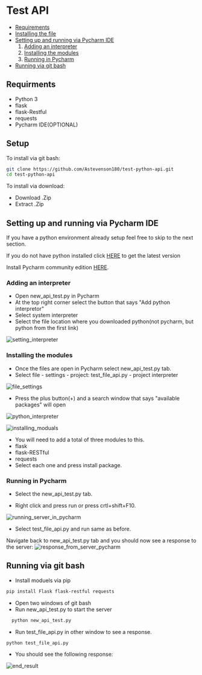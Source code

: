 # Test API
- [Requirements](#Requirments)
- [Installing the file](#Installing-the-file)
- [Setting up and running via Pycharm IDE](#Setting-up-and-running-via-Pycharm-IDE)
  1. [Adding an interpreter](#Adding-an-interpreter)
  2. [Installing the modules](#Installing-the-modules)
  3. [Running in Pycharm](#Running-in-Pycharm)
- [Running via git bash](#Running-via-git-bash)

## Requirments 
* Python 3
* flask
* flask-Restful
* requests
* Pycharm IDE(OPTIONAL)
## Setup
To install via git bash:
```bash
git clone https://github.com/Astevenson180/test-python-api.git
cd test-python-api
```
To install via download:
* Download .Zip
* Extract .Zip

## Setting up and running via Pycharm IDE 
If you have a python environment already setup feel free to skip to the next section.

If you do not have python installed click [HERE](https://www.python.org/downloads/) to get the latest version

Install Pycharm community edition [HERE](https://www.jetbrains.com/pycharm/download/#section=windows).

### Adding an interpreter
* Open new_api_test.py in Pycharm
* At the top right corner select the button that says "Add python interpretor"
* Select system interpreter 
* Select the file location where you downloaded python(not pycharm, but python from the first link)

![setting_interpreter](https://user-images.githubusercontent.com/90855841/139483474-8e95ba21-d48c-4ffe-bed3-aa1fa91e7b50.PNG)

### Installing the modules
* Once the files are open in Pycharm select new_api_test.py tab.
* Select file - settings - project: test_file_api.py - project interpreter

![file_settings](https://user-images.githubusercontent.com/90855841/139473002-c70c2d61-70b8-4b5c-a71d-b5607e69d859.png)
&nbsp;
* Press the plus button(+) and a search window that says "available packages" will open

![python_interpreter](https://user-images.githubusercontent.com/90855841/139473177-25c85d3f-61fb-48a8-818e-085a58c6f1da.png)

![installing_moduals](https://user-images.githubusercontent.com/90855841/139473087-1ef3811f-9784-4a29-b8da-e858fc0ec94e.png)

* You will need to add a total of three modules to this.
* flask
* flask-RESTful
* requests
* Select each one and press install package.

### Running in Pycharm
* Select the new_api_test.py tab.

* Right click and press run or press crtl+shift+F10.
&nbsp;

![running_server_in_pycharm](https://user-images.githubusercontent.com/90855841/139477390-3b3fd5b6-e9b0-4c43-aca1-ee54e92a93f1.png)
&nbsp;
* Select test_file_api.py and run same as before.


Navigate back to new_api_test.py tab and you should now see a response to the server:
![response_from_server_pycharm](https://user-images.githubusercontent.com/90855841/139478233-3c357b1f-37d3-4561-a1a6-f39fd053c730.PNG)
&nbsp;

## Running via git bash
* Install moduels via pip
```bash
pip install Flask flask-restful requests
```
* Open two windows of git bash
* Run new_api_test.py to start the server
```bash
  python new_api_test.py
```
* Run test_file_api.py in other window to see a response.
```bash
python test_file_api.py
```
* You should see the following response:

![end_result](https://user-images.githubusercontent.com/90855841/139483171-8ed36c01-5f3a-4eed-833a-62470de1413d.PNG)
